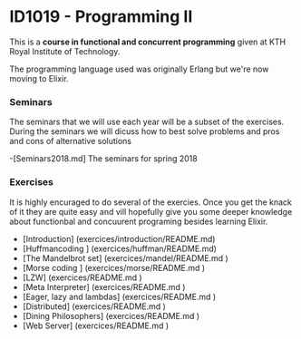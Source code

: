 # ID1019 - Programming II
This is a **course in functional and concurrent programming** given at KTH Royal Institute of Technology. 

The programming language used was originally Erlang but we're now moving to Elixir.

### Seminars

The seminars that we will use each year will be a subset of the
exercises. During the seminars we will dicuss how to best solve
problems and pros and cons of alternative solutions

-[Seminars2018.md] The seminars for spring 2018


### Exercises

It is highly encuraged to do several of the exercies. Once you get the
knack of it they are quite easy and vill hopefully give you some
deeper knowledge about functionbal and concuurent programing besides
learning Elixir.

- [Introduction] (exercices/introduction/README.md)
- [Huffmancoding ] (exercices/huffman/README.md)
- [The Mandelbrot set] (exercices/mandel/README.md )
- [Morse coding ] (exercices/morse/README.md )
- [LZW] (exercices/README.md )
- [Meta Interpreter] (exercices/README.md )
- [Eager, lazy and lambdas] (exercices/README.md )
- [Distributed] (exercices/README.md )
- [Dining Philosophers] (exercices/README.md )
- [Web Server] (exercices/README.md )
